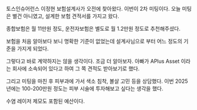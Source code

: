 토스인슈어런스 이정현 보험설계사가 오전에 찾아왔다. 이번이 2차 미팅이다.
오늘 미팅은 별건 아니였고, 설계한 보험 견적서를 가지고 왔다.

종합보험은 월 11만원 정도, 운전자보험은 별도로 월 1.2만원 정도로 추천해주셨다.

보험을 처음 알아보다 보니 명확한 기준이 없었는데 설계사님으로 부터 어느 정도의 기준을 가지게 되었다.

그렇다고 바로 계약하지는 않을 생각이다. 조금 더 알아보자. 아빠가 APlus Asset 이라는 회사에 소속되어 있다고 하여 그 쪽 견적도 받아보기로 했다.

그리고 미팅을 마친 후 피부과에 가서 색소 침착, 볼살 고민 등을 상담했다. 이번 2025년에는 100-200만원 정도는 피부 시술에 투자해보고 싶다는 생각을 했다.

수염 레이저 제모도 포함된 예산이다.